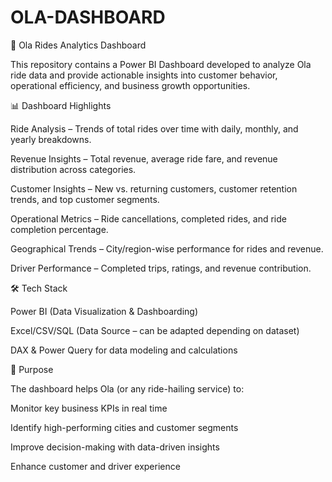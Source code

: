 # OLA-DASHBOARD
🚖 Ola Rides Analytics Dashboard

This repository contains a Power BI Dashboard developed to analyze Ola ride data and provide actionable insights into customer behavior, operational efficiency, and business growth opportunities.

📊 Dashboard Highlights

Ride Analysis – Trends of total rides over time with daily, monthly, and yearly breakdowns.

Revenue Insights – Total revenue, average ride fare, and revenue distribution across categories.

Customer Insights – New vs. returning customers, customer retention trends, and top customer segments.

Operational Metrics – Ride cancellations, completed rides, and ride completion percentage.

Geographical Trends – City/region-wise performance for rides and revenue.

Driver Performance – Completed trips, ratings, and revenue contribution.

🛠️ Tech Stack

Power BI (Data Visualization & Dashboarding)

Excel/CSV/SQL (Data Source – can be adapted depending on dataset)

DAX & Power Query for data modeling and calculations

🎯 Purpose

The dashboard helps Ola (or any ride-hailing service) to:

Monitor key business KPIs in real time

Identify high-performing cities and customer segments

Improve decision-making with data-driven insights

Enhance customer and driver experience

